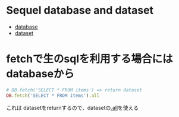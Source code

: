 Sequel database and dataset
============================


* [database](https://sequel.jeremyevans.net/rdoc/classes/Sequel/Database.html)
* [dataset](https://sequel.jeremyevans.net/rdoc/classes/Sequel/Dataset.html)


# fetchで生のsqlを利用する場合には databaseから

```rb
# DB.fetch('SELECT * FROM items') => return dataset
DB.fetch('SELECT * FROM items').all
```

これは datasetをreturnするので、datasetの[.all](https://sequel.jeremyevans.net/rdoc/classes/Sequel/Dataset.html#method-i-all)を使える